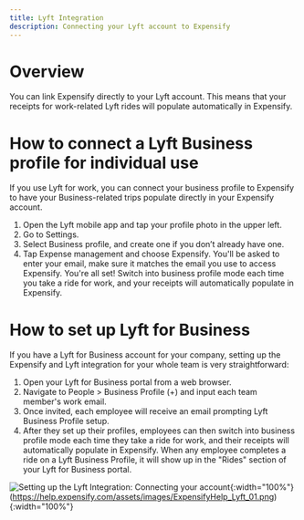 ```yaml
---
title: Lyft Integration
description: Connecting your Lyft account to Expensify
---
```


# Overview
You can link Expensify directly to your Lyft account. This means that your receipts for work-related Lyft rides will populate automatically in Expensify. 

# How to connect a Lyft Business profile for individual use

If you use Lyft for work, you can connect your business profile to Expensify to have your Business-related trips populate directly in your Expensify account.
1. Open the Lyft mobile app and tap your profile photo in the upper left. 
2. Go to Settings.
3. Select Business profile, and create one if you don’t already have one. 
4. Tap Expense management and choose Expensify. You'll be asked to enter your email, make sure it matches the email you use to access Expensify.
You're all set! Switch into business profile mode each time you take a ride for work, and your receipts will automatically populate in Expensify. 

# How to set up Lyft for Business
If you have a Lyft for Business account for your company, setting up the Expensify and Lyft integration for your whole team is very straightforward:
1. Open your Lyft for Business portal from a web browser.
2. Navigate to People > Business Profile (+) and input each team member's work email.
3. Once invited, each employee will receive an email prompting Lyft Business Profile setup. 
4. After they set up their profiles, employees can then switch into business profile mode each time they take a ride for work, and their receipts will automatically populate in Expensify.
When any employee completes a ride on a Lyft Business Profile, it will show up in the "Rides" section of your Lyft for Business portal.

![Setting up the Lyft Integration: Connecting your account](https://help.expensify.com/assets/images/ExpensifyHelp_Lyft_01.png){:width="100%"}
(https://help.expensify.com/assets/images/ExpensifyHelp_Lyft_01.png){:width="100%"}
